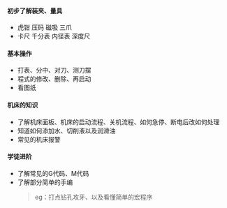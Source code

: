 #### 初步了解装夹、量具 
- 虎钳 压码 磁吸 三爪
- 卡尺 千分表 内径表 深度尺

#### 基本操作
 - 打表、分中、对刀、测刀摆
 - 程式的修改、删除、再启动
 - 看图纸

#### 机床的知识

- 了解机床面板、机床的启动流程、关机流程、如何急停、断电后改如何处理
- 知道如何添加水、切削液以及润滑油
- 常见的机床报警

#### 学徒进阶

- 了解常见的G代码、M代码
- 了解部分简单的手编
  > eg：打点钻孔攻牙、以及看懂简单的宏程序